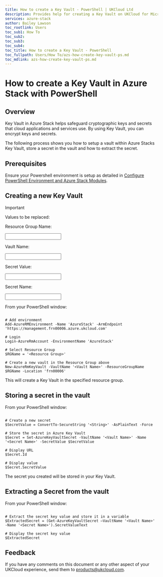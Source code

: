 ```yaml
---
title: How to create a Key Vault - PowerShell | UKCloud Ltd
description: Provides help for creating a Key Vault on UKCloud for Microsoft Azure
services: azure-stack
author: Bailey Lawson
toc_rootlink: Users
toc_sub1: How To
toc_sub2:
toc_sub3:
toc_sub4:
toc_title: How to create a Key Vault - PowerShell
toc_fullpath: Users/How To/azs-how-create-key-vault-ps.md
toc_mdlink: azs-how-create-key-vault-ps.md
---
```


# How to create a Key Vault in Azure Stack with PowerShell

## Overview

Key Vault in Azure Stack helps safeguard cryptographic keys and secrets that cloud applications and services use. By using Key Vault, you can encrypt keys and secrets.

The following process shows you how to setup a vault within Azure Stacks Key Vault, store a secret in the vault and how to extract the secret.

## Prerequisites

Ensure your Powershell environment is setup as detailed in [Configure PowerShell Environment and Azure Stack Modules](https://docs.ukcloud.com/articles/azure/azs-how-configure-powershell-users.html).

## Creating a new Key Vault

> [!IMPORTANT]
> Values to be replaced:
>
> Resource Group Name: <form oninput="result.value=name.value" id="resourcegroup" style="display: inline;" >
> <input  type="text" id="name" name="name" style="display: inline;"/></form>
>
> Vault Name: <form oninput="result.value=name.value;result2.value=name.value;result3.value=name.value" id="vaultname" style="display: inline;">
> <input  type="text" id="name" name="name" style="display: inline;" /></form>
>
> Secret Value: <form oninput="result.value=name.value" id="SecretValue" style="display: inline;">
> <input  type="text" id="name" name="name" style="display: inline;" /></form>
>
> Secret Name: <form oninput="result.value=name.value;result2.value=name.value" id="secretname" style="display: inline;">
> <input  type="text" id="name" name="name" style="display: inline;"/></form>

From your PowerShell window:

<pre><code class="language-PowerShell">
# Add environment
Add-AzureRMEnvironment -Name 'AzureStack' -ArmEndpoint 'https://management.frn00006.azure.ukcloud.com'

# Login
Login-AzureRmAccount -EnvironmentName 'AzureStack'

# Select Resource Group
$RGName = '<output form="resourcegroup" name="result" style="display: inline;">&lt;Resource Group&gt;</output>'

# Create a new vault in the Resource Group above
New-AzureRmKeyVault -VaultName '<output form="vaultname" name="result" style="display: inline;">&lt;Vault Name&gt;</output>' -ResourceGroupName $RGName -Location 'frn00006'
</code></pre>

This will create a Key Vault in the specified resource group.

## Storing a secret in the vault

From your PowerShell window:

<pre><code class="language-PowerShell">
# Create a new secret
$SecretValue = ConvertTo-SecureString '<output form="SecretValue" name="result" style="display: inline;">&lt;String&gt;</output>' -AsPlainText -Force

# Store the secret in Azure Key Vault
$Secret = Set-AzureKeyVaultSecret -VaultName '<output form="vaultname" name="result2" style="display: inline;">&lt;Vault Name&gt;</output>' -Name '<output form="secretname" name="result" style="display: inline;">&lt;Secret Name&gt;</output>' -SecretValue $SecretValue

# Display URL
$Secret.Id

# Display value
$Secret.SecretValue
</code></pre>

The secret you created will be stored in your Key Vault.

## Extracting a Secret from the vault

From your PowerShell window:

<pre><code class="language-PowerShell">
# Extract the secret key value and store it in a variable
$ExtractedSecret = (Get-AzureKeyVaultSecret –VaultName '<output form="vaultname" name="result3" style="display: inline;">&lt;Vault Name&gt;</output>' -Name '<output form="secretname" name="result2" style="display: inline;">&lt;Secret Name&gt;</output>').SecretValueText

# Display the secret key value
$ExtractedSecret
</code></pre>

## Feedback

If you have any comments on this document or any other aspect of your UKCloud experience, send them to <products@ukcloud.com>.
